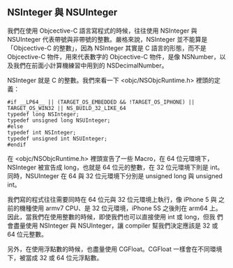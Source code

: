NSInteger 與 NSUInteger
-----------------------

我們在使用 Objcective-C 語言寫程式的時候，往往使用 NSInteger 與
NSUInteger 代表帶號與非帶號的整數。嚴格來說，NSInteger 並不能算是
「Objcective-C 的整數」，因為 NSInteger 其實是 C 語言的形態，而不是
Objcective-C 物件，用來代表數字的 Objcective-C 物件，是像 NSNumber，以
及我們在前面小計算機練習中用到的 NSDecimalNumber。

NSInteger 就是 C 的整數。我們來看一下 <objc/NSObjcRuntime.h> 裡頭的定
義：

``` objc
#if __LP64__ || (TARGET_OS_EMBEDDED && !TARGET_OS_IPHONE) || TARGET_OS_WIN32 || NS_BUILD_32_LIKE_64
typedef long NSInteger;
typedef unsigned long NSUInteger;
#else
typedef int NSInteger;
typedef unsigned int NSUInteger;
#endif
```

在 <objc/NSObjcRuntime.h> 裡頭宣告了一些 Macro，在 64 位元環境下，
NSInteger 被宣告成 long，也就是 64 位元的整數，在 32 位元環境下則是
int。同時，NSUInteger 在 64 與 32 位元環境下分別是 unsigned long 與
unsigned int。

我們寫的程式往往需要同時在 64 位元與 32 位元環境上執行，像 iPhone 5 與
之前的機種使用 armv7 CPU、是 32 位元環境，iPhone 5S 之後則在 arm64 上。
因此，當我們在使用整數的時候，即使我們也可以直接使用 int 或 long，但我
們會盡量使用 NSInteger 與 NSUInteger，讓 compiler 幫我們決定應該是 32
或 64 位元整數。

另外，在使用浮點數的時候，也盡量使用 CGFloat。CGFloat 一樣會在不同環境
下，被當成 32 或 64 位元浮點數。
